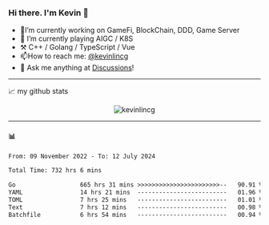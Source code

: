 ### Hi there. I'm Kevin 👋

- 🔭I’m currently working on GameFi, BlockChain, DDD, Game Server
- 🌱 I’m currently playing AIGC / K8S
-   :hammer_and_pick: C++ / Golang / TypeScript / Vue
- 📫How to reach me: [@kevinlincg](https://twitter.com/kevinlincg) 
-   :thought_balloon: Ask me anything at [Discussions](https://github.com/kevinlincg/kevinlincg/issues/new)!

---

📈 my github stats

<p align="center"> <img src="https://github-readme-stats-ouuan.vercel.app/api?username=kevinlincg&theme=dark&show_icons=true&count_private=true" alt="kevinlincg" />

---

#### :bar_chart: 

<!--START_SECTION:waka-->

```txt
From: 09 November 2022 - To: 12 July 2024

Total Time: 732 hrs 6 mins

Go                  665 hrs 31 mins >>>>>>>>>>>>>>>>>>>>>>>--   90.91 %
YAML                14 hrs 21 mins  -------------------------   01.96 %
TOML                7 hrs 25 mins   -------------------------   01.01 %
Text                7 hrs 12 mins   -------------------------   00.98 %
Batchfile           6 hrs 54 mins   -------------------------   00.94 %
```

<!--END_SECTION:waka-->
